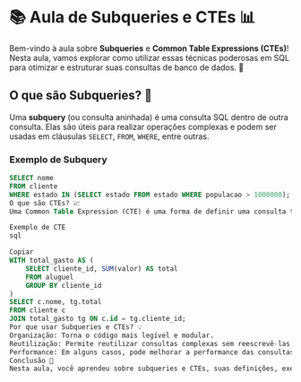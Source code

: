# 📚 Aula de Subqueries e CTEs 📊

Bem-vindo à aula sobre **Subqueries** e **Common Table Expressions (CTEs)**! Nesta aula, vamos explorar como utilizar essas técnicas poderosas em SQL para otimizar e estruturar suas consultas de banco de dados. 🚀

## O que são Subqueries? 🤔

Uma **subquery** (ou consulta aninhada) é uma consulta SQL dentro de outra consulta. Elas são úteis para realizar operações complexas e podem ser usadas em cláusulas `SELECT`, `FROM`, `WHERE`, entre outras.

### Exemplo de Subquery

```sql
SELECT nome
FROM cliente
WHERE estado IN (SELECT estado FROM estado WHERE populacao > 1000000);
O que são CTEs? 📈
Uma Common Table Expression (CTE) é uma forma de definir uma consulta temporária que pode ser referenciada dentro de uma instrução SELECT, INSERT, UPDATE ou DELETE. CTEs ajudam a tornar o código mais legível e organizado.

Exemplo de CTE
sql

Copiar
WITH total_gasto AS (
    SELECT cliente_id, SUM(valor) AS total
    FROM aluguel
    GROUP BY cliente_id
)
SELECT c.nome, tg.total
FROM cliente c
JOIN total_gasto tg ON c.id = tg.cliente_id;
Por que usar Subqueries e CTEs? 💡
Organização: Torna o código mais legível e modular.
Reutilização: Permite reutilizar consultas complexas sem reescrevê-las.
Performance: Em alguns casos, pode melhorar a performance das consultas.
Conclusão 🎉
Nesta aula, você aprendeu sobre subqueries e CTEs, suas definições, exemplos práticos e benefícios. Agora, você pode aplicar esses conceitos em suas consultas SQL para torná-las mais eficientes e compreensíveis.